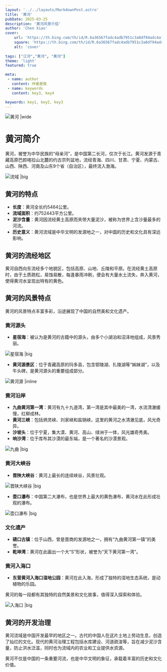 ```yaml
---
layout: '../../layouts/MarkdownPost.astro'
title: '黄河'
pubDate: 2025-03-25
description: '黄河风景介绍'
author: 'Chen Xiao'
cover:
    url: 'https://th.bing.com/th/id/R.6a36567fadc4adb7951c3a0df94adc4a?rik=pxdNB2SFxOOq2g&riu=http%3a%2f%2fimg.pconline.com.cn%2fimages%2fupload%2fupc%2ftx%2fphotoblog%2f1210%2f27%2fc5%2f14717201_14717201_1351343320191.jpg&ehk=4HnRDQwRTU2jqsGySkV0SH3uw33h5t8dngyvLoUL0eU%3d&risl=&pid=ImgRaw&r=0'
    square: 'https://th.bing.com/th/id/R.6a36567fadc4adb7951c3a0df94adc4a?rik=pxdNB2SFxOOq2g&riu=http%3a%2f%2fimg.pconline.com.cn%2fimages%2fupload%2fupc%2ftx%2fphotoblog%2f1210%2f27%2fc5%2f14717201_14717201_1351343320191.jpg&ehk=4HnRDQwRTU2jqsGySkV0SH3uw33h5t8dngyvLoUL0eU%3d&risl=&pid=ImgRaw&r=0'
    alt: 'cover'
    
tags: ["江河","黄河", "黄河"] 
theme: 'light'
featured: true

meta:
 - name: author
   content: 作者是我
 - name: keywords
   content: key3, key4

keywords: key1, key2, key3
---
```


![黄河 |wide](https://th.bing.com/th/id/R.9c5525236db75511293ef2ea18b7bb85?rik=WVL%2fH8%2bLcArQGA&riu=http%3a%2f%2fpic.baike.soso.com%2fp%2f20140321%2f20140321011245-1072993838.jpg&ehk=9ClfdQouVorHiOF%2blcfYx9eIft%2faB%2bR15MDkK%2b7Burw%3d&risl=&pid=ImgRaw&r=0)


# 黄河简介

黄河，被誉为中华民族的“母亲河”，是中国第二长河，仅次于长江。黄河发源于青藏高原巴颜喀拉山北麓的约古宗列盆地，流经青海、四川、甘肃、宁夏、内蒙古、山西、陕西、河南及山东9个省（自治区），最终流入渤海。

![流域 |big](https://th.bing.com/th/id/R.60f1c29d04e51857e03d9db3d46831c0?rik=TiDZozzQF47GYA&pid=ImgRaw&r=0)

## 黄河的特点

- **长度**：黄河全长约5464公里。
- **流域面积**：约752443平方公里。
- **泥沙含量**：黄河因流经黄土高原而夹带大量泥沙，被称为世界上含沙量最多的河流。
- **历史意义**：黄河流域是中华文明的发源地之一，对中国的历史和文化具有深远影响。


## 黄河的流经地区

黄河自西向东流经多个地貌区，包括高原、山地、丘陵和平原。在流经黄土高原时，由于土质疏松，易蚀易散，每逢暴雨冲刷，便会有大量水土流失，奔入黄河，使得黄河水呈现出特有的黄色。

## 黄河的风景特点

黄河的风景特点丰富多彩，沿途展现了中国的自然美和文化遗产。

### 黄河源头

- **星宿海**：被认为是黄河的古籍中的源头，由多个小湖泊和沼泽地组成，风景秀丽。

![星宿海 |big](https://th.bing.com/th/id/R.a811dbbb5cdb05127c89f9f7b9af5516?rik=yXFoHDlZk04D%2bA&pid=ImgRaw&r=0)

- **黄河源景区**：位于青藏高原的玛多县，包含鄂陵湖、扎陵湖等“姊妹湖”，以及牛头碑，是黄河源头的重要组成部分。

![黄河源 |inline](https://th.bing.com/th/id/R.33139221ad5ab6b0827dd41946a977a4?rik=DqcBQzruH6zIPQ&riu=http%3a%2f%2fimg0.dili360.com%2fga%2fM02%2f35%2fCA%2fwKgBy1T2cwOAHLvNAAWs0w_P8PA655.tub.jpg%40!rw14&ehk=BamkWt2K38efmE1KyPK3hbWDDSHmJ0p8nnJuND3ZLxo%3d&risl=&pid=ImgRaw&r=0)

### 黄河沿岸

- **九曲黄河第一湾**：黄河有九十九道湾，第一湾是其中最美的一湾，水流清澈缓慢，红柳成林。
- **黄河三峡**：包括炳灵峡、刘家峡和盐锅峡，这里的黄河之水清澈见底，风光奇异。
- **沙坡头**：位于宁夏，集大漠、黄河、高山、绿洲于一体，风光雄奇秀美。
- **响沙湾**：位于库布其沙漠的最东端，是一个著名的沙漠景观。

![九曲 |big](https://x0.ifengimg.com/ucms/2020_46/35CA5A1DA71647ADC99A3AF8444E00C9B7163C6A_w1080_h1623.jpg)



### 黄河大峡谷

- **晋陕大峡谷**：黄河上最长的连续峡谷，风景壮观。

![晋陕大峡谷 |big](https://youimg1.c-ctrip.com/target/0103e120008qjfu174EFA_W_10000_1200.jpg?proc=autoorient)

- **壶口瀑布**：中国第二大瀑布，也是世界上最大的黄色瀑布，黄河水在此形成壮观的瀑布。

![壶口瀑布 |big](https://th.bing.com/th/id/R.ec6694c7c1fa0bd20ca39136e0aca1e5?rik=%2fiMYZ1j82QxV5w&pid=ImgRaw&r=0)

### 文化遗产

- **碛口古镇**：位于山西，曾是晋商的发源地之一，拥有“九曲黄河第一镇”的美誉。
- **乾坤湾**：黄河在此画出一个大“S”形状，被誉为“天下黄河第一湾”。

### 黄河入海口

- **东营黄河入海口湿地公园**：黄河在此入海，形成了独特的湿地生态系统，是动植物的乐园。

黄河的每一段都有其独特的自然美景和文化故事，值得深入探索和体验。

![入海口 |big](https://th.bing.com/th/id/R.7c0c304977e2753fe4edf6c1097029bc?rik=x6jydbEIAzqzPA&riu=http%3a%2f%2fimg.pconline.com.cn%2fimages%2fupload%2fupc%2ftx%2fphotoblog%2f1210%2f27%2fc5%2f14717201_14717201_1351343304520.jpg&ehk=xZ9XIMPcy4rWqZjhnsZc5GFLrkYmxKWPyFKTWJ9jCSY%3d&risl=&pid=ImgRaw&r=0)


## 黄河的开发治理

黄河流域是中国开发最早的地区之一。古代的中国人在这片土地上劳动生息，创造了灿烂的文化。现代的黄河治理工程包括水库建设、河道疏浚等，旨在减少泥沙含量，防止洪水泛滥，同时也为流域内的农业和工业提供水资源。

黄河不仅是中国的一条重要河流，也是中华文明的象征，承载着丰富的历史和文化价值。


